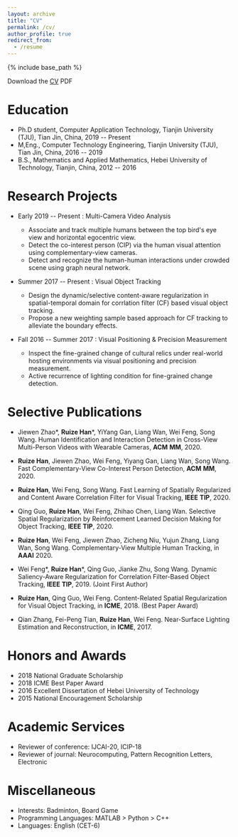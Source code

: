 ```yaml
---
layout: archive
title: "CV"
permalink: /cv/
author_profile: true
redirect_from:
  - /resume
---
```


{% include base_path %}

Download the [CV](http://ruizehan.github.io/files/resume.pdf) PDF

Education
======

* Ph.D student, Computer Application Technology, Tianjin University (TJU), Tian Jin, China, 2019 -- Present
* M,Eng., Computer Technology Engineering, Tianjin University (TJU), Tian Jin, China, 2016 -- 2019
* B.S., Mathematics and Applied Mathematics, Hebei University of Technology, Tianjin, China, 2012 -- 2016

Research Projects
======
* Early 2019 -- Present : Multi-Camera Video Analysis
  * Associate and track multiple humans between the top bird's eye view  and horizontal egocentric view.
  * Detect the co-interest person (CIP) via the human visual attention using complementary-view cameras.
  * Detect and recognize the human-human interactions under crowded scene using graph neural network.

* Summer 2017 -- Present : Visual Object Tracking
	* Design the dynamic/selective content-aware regularization in spatial-temporal domain for corrlation filter (CF) based visual object tracking.
	* Propose a new weighting sample based approach for CF tracking to alleviate the boundary effects.
	
* Fall 2016 -- Summer 2017 : Visual Positioning & Precision Measurement
	* Inspect the fine-grained change of cultural relics under real-world hosting environments via visual positioning and precision measurement.
	* Active recurrence of lighting condition for fine-grained change detection.

Selective Publications
======
 * Jiewen Zhao\*, **Ruize Han**\*, YiYang Gan, Liang Wan, Wei Feng, Song Wang. Human Identification and Interaction Detection in Cross-View Multi-Person Videos with Wearable Cameras, __ACM__ __MM__, 2020.

 * **Ruize Han**, Jiewen Zhao, Wei Feng, Yiyang Gan, Liang Wan, Song Wang. Fast Complementary-View Co-Interest Person Detection, __ACM__ __MM__, 2020.

 * **Ruize Han**, Wei Feng, Song Wang. Fast Learning of Spatially Regularized and Content Aware Correlation Filter for Visual Tracking, __IEEE__ __TIP__, 2020.

 * Qing Guo, **Ruize Han**, Wei Feng, Zhihao Chen, Liang Wan. Selective Spatial Regularization by Reinforcement Learned Decision Making for Object Tracking, __IEEE__ __TIP__, 2020.

 * **Ruize Han**, Wei Feng, Jiewen Zhao, Zicheng Niu, Yujun Zhang, Liang Wan, Song Wang. Complementary-View Multiple Human Tracking, in __AAAI__ 2020.

 * Wei Feng\*, **Ruize Han**\*, Qing Guo, Jianke Zhu, Song Wang. Dynamic Saliency-Aware Regularization for Correlation Filter-Based Object Tracking, __IEEE__ __TIP__, 2019.  (Joint First Author)

 * **Ruize Han**, Qing Guo, Wei Feng. Content-Related Spatial Regularization for Visual Object Tracking, in __ICME__, 2018. (Best Paper Award)

 * Qian Zhang, Fei-Peng Tian, **Ruize Han**, Wei Feng. Near-Surface Lighting Estimation and Reconstruction, in __ICME__, 2017.
   
Honors and Awards
======

* 2018 National Graduate Scholarship 
* 2018 ICME Best Paper Award 
* 2016 Excellent Dissertation of Hebei University of Technology 
* 2015 National Encouragement Scholarship 
  
Academic Services
======
 * Reviewer of conference: IJCAI-20, ICIP-18
 * Reviewer of journal: Neurocomputing, Pattern Recognition Letters, Electronic
  
Miscellaneous
======
  * Interests: Badminton, Board Game
  * Programming Languages: MATLAB > Python > C++
  * Languages: English (CET-6)
